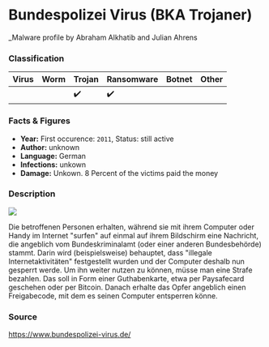 # Bundespolizei Virus (BKA Trojaner) 

_Malware profile by Abraham Alkhatib and Julian Ahrens

### Classification


| Virus              | Worm               | Trojan             | Ransomware         | Botnet             | Other                                   |
|:-------------------|:-------------------|:-------------------|:-------------------|:-------------------|:----------------------------------------|
|  |  | :heavy_check_mark: | :heavy_check_mark: |  |  |

### Facts & Figures

* **Year:**  First occurence: `2011`, Status: still active
* **Author:** unknown
* **Language:** German
* **Infections:** unkown
* **Damage:** Unkown. 8 Percent of the victims paid the money

### Description

![](https://www.bundespolizei-virus.de/images/versionen/version-3-01-gross.png)

Die betroffenen Personen erhalten, während sie mit ihrem Computer oder Handy im Internet "surfen" auf einmal auf ihrem Bildschirm eine Nachricht, die angeblich vom Bundeskriminalamt (oder einer anderen Bundesbehörde) stammt. Darin wird (beispielsweise) behauptet, dass "illegale Internetaktivitäten" festgestellt wurden und der Computer deshalb nun gesperrt werde. Um ihn weiter nutzen zu können, müsse man eine Strafe bezahlen. Das soll in Form einer Guthabenkarte, etwa per Paysafecard geschehen oder per Bitcoin. Danach erhalte das Opfer angeblich einen Freigabecode, mit dem es seinen Computer entsperren könne.




### Source
https://www.bundespolizei-virus.de/
